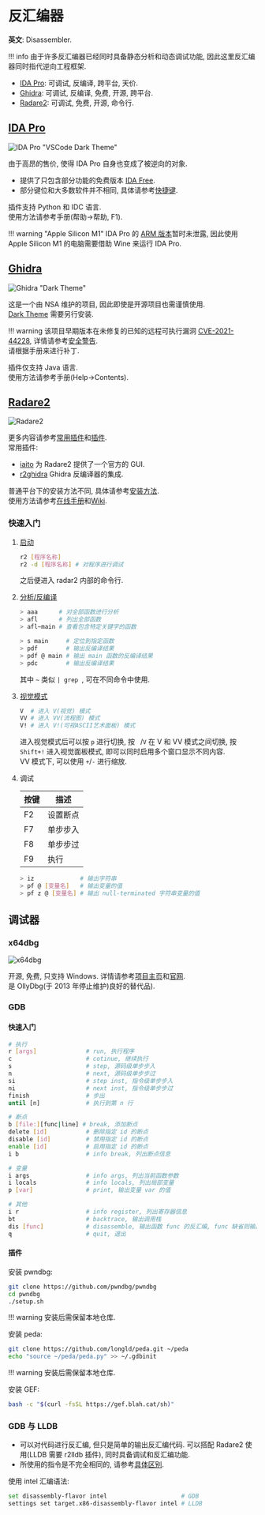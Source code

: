 # 反汇编器

**英文**: Disassembler.  

!!! info
    由于许多反汇编器已经同时具备静态分析和动态调试功能, 因此这里反汇编器同时指代逆向工程框架.  

- [IDA Pro](#ida-pro): 可调试, 反编译, 跨平台, 天价.
- [Ghidra](#ghidra): 可调试, 反编译, 免费, 开源, 跨平台.
- [Radare2](#radare2): 可调试, 免费, 开源, 命令行.

## [IDA Pro](https://hex-rays.com/ida-pro/)

![IDA Pro "VSCode Dark Theme"](assets/ida_pro.png)  

由于高昂的售价, 使得 IDA Pro 自身也变成了被逆向的对象.  

- 提供了只包含部分功能的免费版本 [IDA Free](https://hex-rays.com/ida-free/).  
- 部分键位和大多数软件并不相同, 具体请参考[快捷键](https://www.hex-rays.com/products/ida/support/freefiles/IDA_Pro_Shortcuts.pdf).  

插件支持 Python 和 IDC 语言.  
使用方法请参考手册(帮助->帮助, F1).  

!!! warning "Apple Silicon M1"
    IDA Pro 的 [ARM 版本](https://hex-rays.com/blog/ida-pro-on-apple-silicon/)暂时未泄露, 因此使用 Apple Silicon M1 的电脑需要借助 Wine 来运行 IDA Pro.  

## [Ghidra](https://github.com/NationalSecurityAgency/ghidra)

![Ghidra "Dark Theme"](./assets/ghidra.png)  

这是一个由 NSA 维护的项目, 因此即使是开源项目也需谨慎使用.  
[Dark Theme](https://github.com/zackelia/ghidra-dark) 需要另行安装.  

!!! warning
    该项目早期版本在未修复的已知的远程可执行漏洞 [CVE-2021-44228](https://cve.mitre.org/cgi-bin/cvename.cgi?name=cve-2021-44228), 详情请参考[安全警告](https://github.com/NationalSecurityAgency/ghidra#security-warning).  
    请根据手册来进行补丁.  

插件仅支持 Java 语言.  
使用方法请参考手册(Help->Contents).  

## [Radare2](https://github.com/radareorg/radare2)

![Radare2](./assets/radare2.png)  

更多内容请参考[常用插件](https://github.com/radareorg/radare2#plugins)和[插件](https://r2wiki.readthedocs.io/en/latest/home/radare-plugins/).  
常用插件:  

- [iaito](https://github.com/radareorg/iaito) 为 Radare2 提供了一个官方的 GUI.  
- [r2ghidra](https://github.com/radareorg/r2ghidra) Ghidra 反编译器的集成.

普通平台下的安装方法不同, 具体请参考[安装方法](https://github.com/radareorg/radare2#installation).  
使用方法请参考[在线手册](https://book.rada.re/)和[Wiki](https://r2wiki.readthedocs.io/).  

### 快速入门

1. [启动](https://book.rada.re/first_steps/commandline_flags.html)

    ```sh
    r2 [程序名称]
    r2 -d [程序名称] # 对程序进行调试
    ```

    之后便进入 radar2 内部的命令行.  

2. [分析/反编译](https://book.rada.re/analysis/code_analysis.html)

    ```sh
    > aaa      # 对全部函数进行分析
    > afl      # 列出全部函数
    > afl~main # 查看包含特定关键字的函数
    
    > s main     # 定位到指定函数
    > pdf        # 输出反编译结果
    > pdf @ main # 输出 main 函数的反编译结果
    > pdc        # 输出反编译结果
    ```

    其中 `~` 类似 `| grep `, 可在不同命令中使用. 

3. [视觉模式](https://r2wiki.readthedocs.io/en/latest/options/capv/visual-mode/)

    ```sh
    V  # 进入 V(视觉) 模式
    VV # 进入 VV(流程图) 模式
    V! # 进入 V!(可视ASCII艺术面板) 模式
    ```

    进入视觉模式后可以按 `p` 进行切换, 按 ` `/`V` 在 V 和 VV 模式之间切换, 按 `Shift+!` 进入视觉面板模式, 即可以同时启用多个窗口显示不同内容.  
    VV 模式下, 可以使用 `+`/`-` 进行缩放.  

4. 调试

    | 按键 | 描述     |
    | ---- | -------- |
    | F2   | 设置断点 |
    | F7   | 单步步入 |
    | F8   | 单步步过 |
    | F9   | 执行     |

    ```sh
    > iz             # 输出字符串
    > pf @ [变量名]   # 输出变量的值
    > pf z @ [变量名] # 输出 null-terminated 字符串变量的值
    ```

## 调试器

### x64dbg

![x64dbg](./assets/x64dbg.png)  

开源, 免费, 只支持 Windows. 详情请参考[项目主页](https://github.com/x64dbg/x64dbg)和[官网](https://x64dbg.com/).  
是 OllyDbg(于 2013 年停止维护)良好的替代品).  

### GDB

#### 快速入门

```sh
# 执行
r [args]              # run, 执行程序
c                     # cotinue, 继续执行
s                     # step, 源码级单步步入
n                     # next, 源码级单步步过
si                    # step inst, 指令级单步步入
ni                    # next inst, 指令级单步步过
finish                # 步出
until [n]             # 执行到第 n 行

# 断点
b [file:][func|line] # break, 添加断点
delete [id]           # 删除指定 id 的断点
disable [id]          # 禁用指定 id 的断点
enable [id]           # 启用指定 id 的断点
i b                   # info break, 列出断点信息

# 变量
i args                # info args, 列出当前函数参数
i locals              # info locals, 列出局部变量
p [var]               # print, 输出变量 var 的值

# 其他
i r                   # info register, 列出寄存器信息
bt                    # backtrace, 输出调用栈
dis [func]            # disassemble, 输出函数 func 的反汇编, func 缺省则输出前函数的
q                     # quit, 退出
```

#### 插件

安装 pwndbg:  

```sh
git clone https://github.com/pwndbg/pwndbg
cd pwndbg
./setup.sh
```

!!! warning
    安装后需保留本地仓库.  

安装 peda:  

```sh
git clone https://github.com/longld/peda.git ~/peda
echo "source ~/peda/peda.py" >> ~/.gdbinit  
```

!!! warning
    安装后需保留本地仓库.

安装 GEF:

```sh
bash -c "$(curl -fsSL https://gef.blah.cat/sh)"
```

### GDB 与 LLDB

- 可以对代码进行反汇编, 但只是简单的输出反汇编代码. 可以搭配 Radare2 使用(LLDB 需要 r2lldb 插件), 同时具备调试和反汇编功能.  
- 所使用的指令是不完全相同的, 请参考[具体区别](https://lldb.llvm.org/use/map.html).  

使用 intel 汇编语法:  

```sh
set disassembly-flavor intel                     # GDB
settings set target.x86-disassembly-flavor intel # LLDB
```
